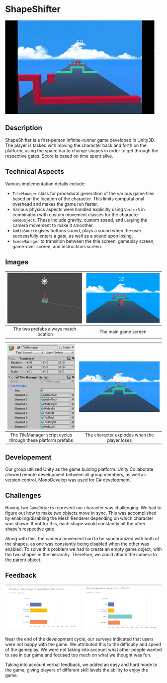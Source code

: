 # ShapeShifter

![](/media/play.gif)

## Description
ShapeShifter is a first-person infinite-runner game developed in Unity3D. The player is tasked with moving the character back and forth on the platform, using the space bar to change shapes in order to get through the respective gates. Score is based on time spent alive. 

## Technical Aspects 
Various implementation details include:
- `TileManager` class for procedural generation of the various game tiles based on the location of the character. This limits computational overhead and makes the game run faster. 
- Various physics aspects were handled explicitly using `Vector3` in combination with custom movement classes for the character `GameObject`. These include gravity, custom speed, and `Lerp`ing the camera movement to make it smoother.
- `AudioSource` gives buttons sound, plays a sound when the user successfully enters a gate, as well as a sound upon losing. 
- `SceneManager` to transition between the title screen, gameplay screen, game-over screen, and instructions screen.

## Images
| ![](/media/character.png) | ![](media/map.png) |
|:---:|:---:|
| The two prefabs always match location | The main game screen |

| ![](media/generate.png) | ![](media/lose.png) |
|:---:|:---:|
| The TileManager script cycles through these platform prefabs | The character explodes when the player loses |

## Developement
Our group utilized Unity as the game buiding platform. Unity Collaborate allowed remote development between all group members, as well as version control. MonoDevelop was used for C# development. 

## Challenges
Having two `GameObjects` represent our character was challenging. We had to figure out how to make two objects move in sync. This was accomplished by enabling/disabling the Mesh Renderer depending on which character was shown. If not for this, each shape would constantly hit the other shape's respective gate. 

Along with this, the camera movement had to be synchronized with both of the shapes, as one was constantly being disabled when the other was enabled. To solve this problem we had to create an empty game object, with the two shapes in the hierarchy. Therefore, we could attach the camera to the parent object.

## Feedback 
| ![](media/play-again-feedback.png) | ![](media/difficulty.png) |
|:---:|:---:|

Near the end of the development cycle, our surveys indicated that users were not happy with the game. We attributed this to the difficulty and speed of the gameplay. We were not taking into account what other people wanted to see in our game and focused too much on what we thought was fun. 

Taking into account verbal feedback, we added an easy and hard mode to the game, giving players of different skill levels the ability to enjoy the game.